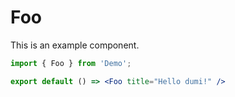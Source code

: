 # Foo

This is an example component.

```jsx
import { Foo } from 'Demo';

export default () => <Foo title="Hello dumi!" />
```
